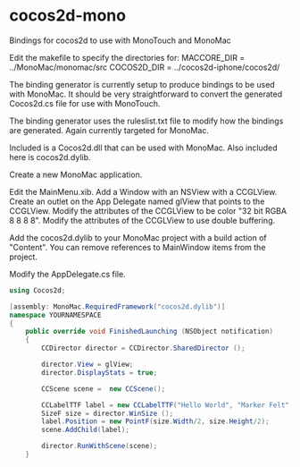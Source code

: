 cocos2d-mono
============

Bindings for cocos2d to use with MonoTouch and MonoMac

Edit the makefile to specify the directories for:
MACCORE_DIR = ../MonoMac/monomac/src
COCOS2D_DIR = ../cocos2d-iphone/cocos2d/


The binding generator is currently setup to produce bindings to be used with MonoMac.  It should be
very straightforward to convert the generated Cocos2d.cs file for use with MonoTouch.

The binding generator uses the ruleslist.txt file to modify how the bindings are generated.  Again currently 
targeted for MonoMac.


Included is a Cocos2d.dll that can be used with MonoMac.  Also included here is cocos2d.dylib.

Create a new MonoMac application.  

Edit the MainMenu.xib.  Add a Window with an NSView with a CCGLView.
Create an outlet on the App Delegate named glView that points to the CCGLView.
Modify the attributes of the CCGLView to be color "32 bit RGBA 8 8 8 8".
Modify the attributes of the CCGLView to use double buffering.

Add the cocos2d.dylib to your MonoMac project with a build action of "Content".
You can remove references to MainWindow items from the project.

Modify the AppDelegate.cs file.  

```csharp
using Cocos2d;

[assembly: MonoMac.RequiredFramework("cocos2d.dylib")]
namespace YOURNAMESPACE
{
	public override void FinishedLaunching (NSObject notification)
	{
		CCDirector director = CCDirector.SharedDirector ();

		director.View = glView;
		director.DisplayStats = true;

		CCScene scene =  new CCScene();

		CCLabelTTF label = new CCLabelTTF("Hello World", "Marker Felt", 64);
		SizeF size = director.WinSize ();
		label.Position = new PointF(size.Width/2, size.Height/2);
		scene.AddChild(label);

		director.RunWithScene(scene);
	}
